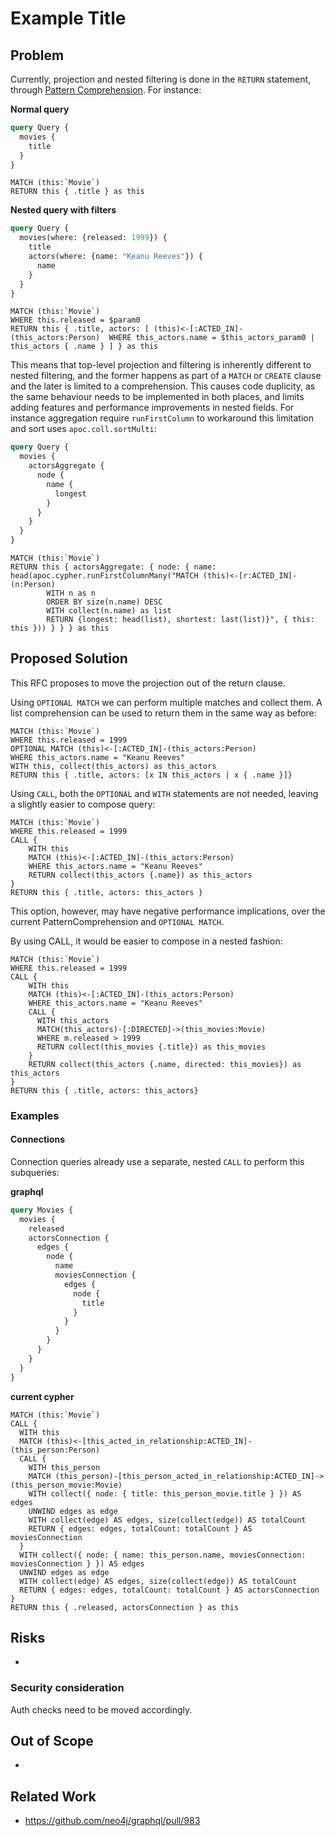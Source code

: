 # Example Title

## Problem
Currently, projection and nested filtering is done in the `RETURN` statement, through [Pattern Comprehension](https://neo4j.com/docs/cypher-manual/current/syntax/lists/#cypher-pattern-comprehension). 
For instance:

**Normal query**
```graphql
query Query {
  movies {
    title
  }
}
```

```cypher
MATCH (this:`Movie`)
RETURN this { .title } as this
```

**Nested query with filters**

```graphql
query Query {
  movies(where: {released: 1999}) {
    title
    actors(where: {name: "Keanu Reeves"}) {
      name
    }
  }
}
```

```cypher
MATCH (this:`Movie`)
WHERE this.released = $param0
RETURN this { .title, actors: [ (this)<-[:ACTED_IN]-(this_actors:Person)  WHERE this_actors.name = $this_actors_param0 | this_actors { .name } ] } as this
```

This means that top-level projection and filtering is inherently different to nested filtering, and the former happens as part of a `MATCH` or `CREATE` clause and the 
later is limited to a comprehension. This causes code duplicity, as the same behaviour needs to be implemented in both places, and limits 
adding features and performance improvements in nested fields. For instance aggregation require `runFirstColumn` to workaround this limitation and sort uses `apoc.coll.sortMulti`:

```graphql
query Query {
  movies {
    actorsAggregate {
      node {
        name {
          longest
        }
      }
    }
  }
}
```


```cypher
MATCH (this:`Movie`)
RETURN this { actorsAggregate: { node: { name: head(apoc.cypher.runFirstColumnMany("MATCH (this)<-[r:ACTED_IN]-(n:Person)    
        WITH n as n
        ORDER BY size(n.name) DESC
        WITH collect(n.name) as list
        RETURN {longest: head(list), shortest: last(list)}", { this: this })) } } } as this
```

## Proposed Solution
This RFC proposes to move the projection out of the return clause.

Using `OPTIONAL MATCH` we can perform multiple matches and collect them. A list comprehension can be used to return them in the same way as before:
```cypher
MATCH (this:`Movie`)
WHERE this.released = 1999
OPTIONAL MATCH (this)<-[:ACTED_IN]-(this_actors:Person)
WHERE this_actors.name = "Keanu Reeves"
WITH this, collect(this_actors) as this_actors
RETURN this { .title, actors: [x IN this_actors | x { .name }]}
```


Using `CALL`, both the `OPTIONAL` and `WITH` statements are not needed, leaving a slightly easier to compose query:
```cypher
MATCH (this:`Movie`)
WHERE this.released = 1999
CALL {
    WITH this
    MATCH (this)<-[:ACTED_IN]-(this_actors:Person)
    WHERE this_actors.name = "Keanu Reeves"
    RETURN collect(this_actors {.name}) as this_actors
}
RETURN this { .title, actors: this_actors }
```

This option, however, may have negative performance implications, over the current PatternComprehension and `OPTIONAL MATCH`.

By using CALL, it would be easier to compose in a nested fashion:

```cypher
MATCH (this:`Movie`)
WHERE this.released = 1999
CALL {
    WITH this
    MATCH (this)<-[:ACTED_IN]-(this_actors:Person)
    WHERE this_actors.name = "Keanu Reeves"
    CALL {
      WITH this_actors
      MATCH(this_actors)-[:DIRECTED]->(this_movies:Movie)
      WHERE m.released > 1999
      RETURN collect(this_movies {.title}) as this_movies
    }
    RETURN collect(this_actors {.name, directed: this_movies}) as this_actors
}
RETURN this { .title, actors: this_actors}
```


### Examples

#### Connections
Connection queries already use a separate, nested `CALL` to perform this subqueries:

**graphql**
```graphql
query Movies {
  movies {
    released
    actorsConnection {
      edges {
        node {
          name
          moviesConnection {
            edges {
              node {
                title
              }
            }
          }
        }
      }
    }
  }
}
```

**current cypher**
```cypher
MATCH (this:`Movie`)
CALL {
  WITH this
  MATCH (this)<-[this_acted_in_relationship:ACTED_IN]-(this_person:Person)
  CALL {
    WITH this_person
    MATCH (this_person)-[this_person_acted_in_relationship:ACTED_IN]->(this_person_movie:Movie)
    WITH collect({ node: { title: this_person_movie.title } }) AS edges
    UNWIND edges as edge
    WITH collect(edge) AS edges, size(collect(edge)) AS totalCount
    RETURN { edges: edges, totalCount: totalCount } AS moviesConnection
  }
  WITH collect({ node: { name: this_person.name, moviesConnection: moviesConnection } }) AS edges
  UNWIND edges as edge
  WITH collect(edge) AS edges, size(collect(edge)) AS totalCount
  RETURN { edges: edges, totalCount: totalCount } AS actorsConnection
}
RETURN this { .released, actorsConnection } as this
```


## Risks
-

### Security consideration
Auth checks need to be moved accordingly.

## Out of Scope

-

## Related Work
* https://github.com/neo4j/graphql/pull/983
